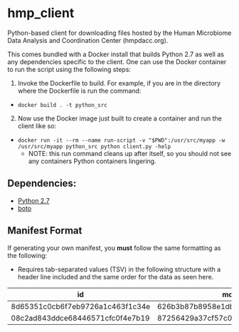 # hmp_client

Python-based client for downloading files hosted by the Human Microbiome Data Analysis and Coordination Center (hmpdacc.org).

This comes bundled with a Docker install that builds Python 2.7 as well as any dependencies specific to the client. One can use the Docker container to run the script using the following steps:

1. Invoke the Dockerfile to build. For example, if you are in the directory where the Dockerfile is run the command:
  * `docker build . -t python_src`
2. Now use the Docker image just built to create a container and run the client like so:
  * `docker run -it --rm --name run-script -v "$PWD":/usr/src/myapp -w /usr/src/myapp python_src python client.py -help`
    * NOTE: this run command cleans up after itself, so you should not see any containers Python containers lingering.

## Dependencies:
- [Python 2.7](https://www.python.org/download/releases/2.7/)
- [boto](https://pypi.python.org/pypi/boto) 

## Manifest Format
If generating your own manifest, you **must** follow the same formatting as the following: 
* Requires tab-separated values (TSV) in the following structure with a header line included and the same order for the data as seen here.

|id|md5|size|urls|
|---|---|---|---|
|8d65351c0cb6f7eb9726a1c463f1c34e|626b3b87b8958e1db84489d727d16607|2353731|http:blahblah,ftp:blashblah,s3:blahblah|
|08c2ad843ddce68446571cfc0f4e7b19|87256429a37cf57c044879f974cd7421|2386996|http:blahblah,ftp:blahblah,s3:blahblah|
